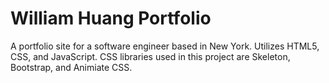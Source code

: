 # William Huang Portfolio
A portfolio site for a software engineer based in New York.
Utilizes HTML5, CSS, and JavaScript.
CSS libraries used in this project are Skeleton, Bootstrap, and Animiate CSS.
